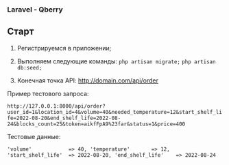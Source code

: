### Laravel - Qberry

## Старт

1) Регистрируемся в приложении;

2) Выполняем следующие команды:
`php artisan migrate;`
`php artisan db:seed;`

3) Конечная точка API: http://domain.com/api/order

Пример тестового запроса:

`http://127.0.0.1:8000/api/order?user_id=1&location_id=4&volume=40&needed_temperature=12&start_shelf_life=2022-08-20&end_shelf_life=2022-08-24&blocks_count=25&token=aikfFpA9%23far&status=1&price=400`

Тестовые данные:

`
'volume'            => 40,
'temperature'       => 12,
'start_shelf_life'  => 2022-08-20,
'end_shelf_life'    => 2022-08-24
`
